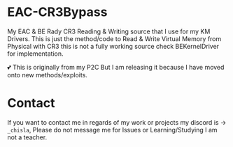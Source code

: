 # EAC-CR3Bypass
My EAC &amp; BE Rady CR3 Reading &amp; Writing source that I use for my KM Drivers. This is just the method/code to Read & Write Virtual Memory from Physical with CR3 this is not a fully working source check BEKernelDriver for implementation.

💕 This is originally from my P2C But I am releasing it because I have moved onto new methods/exploits.
# Contact
If you want to contact me in regards of my work or projects my discord is -> `_chisla`, Please do not message me for Issues or Learning/Studying I am not a teacher.
